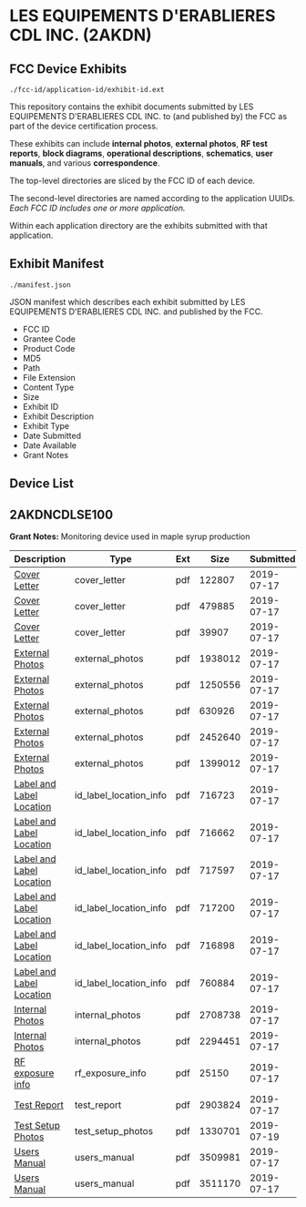 # LES EQUIPEMENTS D'ERABLIERES CDL INC. (2AKDN)
## FCC Device Exhibits

```
./fcc-id/application-id/exhibit-id.ext
```

This repository contains the exhibit documents submitted by LES EQUIPEMENTS D'ERABLIERES CDL INC. to (and published by) the FCC as part of the device certification process.

These exhibits can include **internal photos**, **external photos**, **RF test reports**, **block diagrams**, **operational descriptions**, **schematics**, **user manuals**, and various **correspondence**.

The top-level directories are sliced by the FCC ID of each device.

The second-level directories are named according to the application UUIDs. *Each FCC ID includes one or more application.*

Within each application directory are the exhibits submitted with that application. 

## Exhibit Manifest

```
./manifest.json
```

JSON manifest which describes each exhibit submitted by LES EQUIPEMENTS D'ERABLIERES CDL INC. and published by the FCC.

- FCC ID
- Grantee Code
- Product Code
- MD5
- Path
- File Extension
- Content Type
- Size
- Exhibit ID
- Exhibit Description
- Exhibit Type
- Date Submitted
- Date Available
- Grant Notes

## Device List
## 2AKDNCDLSE100
**Grant Notes:** Monitoring device used in maple syrup production

| Description | Type | Ext | Size | Submitted | Available |
| ----------- | ---- | --- | ---- | --------- | --------- |
| [Cover Letter](2AKDNCDLSE100/733cde2cbb0371309466da1939cb45be/4360509.pdf) | cover_letter | pdf | 122807 | 2019-07-17 | 2019-07-17 |
| [Cover Letter](2AKDNCDLSE100/733cde2cbb0371309466da1939cb45be/4360510.pdf) | cover_letter | pdf | 479885 | 2019-07-17 | 2019-07-17 |
| [Cover Letter](2AKDNCDLSE100/733cde2cbb0371309466da1939cb45be/4360511.pdf) | cover_letter | pdf | 39907 | 2019-07-17 | 2019-07-17 |
| [External Photos](2AKDNCDLSE100/733cde2cbb0371309466da1939cb45be/4360512.pdf) | external_photos | pdf | 1938012 | 2019-07-17 | 2019-07-17 |
| [External Photos](2AKDNCDLSE100/733cde2cbb0371309466da1939cb45be/4360513.pdf) | external_photos | pdf | 1250556 | 2019-07-17 | 2019-07-17 |
| [External Photos](2AKDNCDLSE100/733cde2cbb0371309466da1939cb45be/4360514.pdf) | external_photos | pdf | 630926 | 2019-07-17 | 2019-07-17 |
| [External Photos](2AKDNCDLSE100/733cde2cbb0371309466da1939cb45be/4360515.pdf) | external_photos | pdf | 2452640 | 2019-07-17 | 2019-07-17 |
| [External Photos](2AKDNCDLSE100/733cde2cbb0371309466da1939cb45be/4360516.pdf) | external_photos | pdf | 1399012 | 2019-07-17 | 2019-07-17 |
| [Label and Label Location](2AKDNCDLSE100/733cde2cbb0371309466da1939cb45be/4360551.pdf) | id_label_location_info | pdf | 716723 | 2019-07-17 | 2019-07-17 |
| [Label and Label Location](2AKDNCDLSE100/733cde2cbb0371309466da1939cb45be/4360552.pdf) | id_label_location_info | pdf | 716662 | 2019-07-17 | 2019-07-17 |
| [Label and Label Location](2AKDNCDLSE100/733cde2cbb0371309466da1939cb45be/4360553.pdf) | id_label_location_info | pdf | 717597 | 2019-07-17 | 2019-07-17 |
| [Label and Label Location](2AKDNCDLSE100/733cde2cbb0371309466da1939cb45be/4360554.pdf) | id_label_location_info | pdf | 717200 | 2019-07-17 | 2019-07-17 |
| [Label and Label Location](2AKDNCDLSE100/733cde2cbb0371309466da1939cb45be/4360555.pdf) | id_label_location_info | pdf | 716898 | 2019-07-17 | 2019-07-17 |
| [Label and Label Location](2AKDNCDLSE100/733cde2cbb0371309466da1939cb45be/4360556.pdf) | id_label_location_info | pdf | 760884 | 2019-07-17 | 2019-07-17 |
| [Internal Photos](2AKDNCDLSE100/733cde2cbb0371309466da1939cb45be/4360517.pdf) | internal_photos | pdf | 2708738 | 2019-07-17 | 2019-07-17 |
| [Internal Photos](2AKDNCDLSE100/733cde2cbb0371309466da1939cb45be/4360518.pdf) | internal_photos | pdf | 2294451 | 2019-07-17 | 2019-07-17 |
| [RF exposure info](2AKDNCDLSE100/733cde2cbb0371309466da1939cb45be/4360571.pdf) | rf_exposure_info | pdf | 25150 | 2019-07-17 | 2019-07-17 |
| [Test Report](2AKDNCDLSE100/733cde2cbb0371309466da1939cb45be/4360573.pdf) | test_report | pdf | 2903824 | 2019-07-17 | 2019-07-17 |
| [Test Setup Photos](2AKDNCDLSE100/733cde2cbb0371309466da1939cb45be/4364270.pdf) | test_setup_photos | pdf | 1330701 | 2019-07-19 | 2019-07-17 |
| [Users  Manual](2AKDNCDLSE100/733cde2cbb0371309466da1939cb45be/4360575.pdf) | users_manual | pdf | 3509981 | 2019-07-17 | 2019-07-17 |
| [Users  Manual](2AKDNCDLSE100/733cde2cbb0371309466da1939cb45be/4360576.pdf) | users_manual | pdf | 3511170 | 2019-07-17 | 2019-07-17 |
